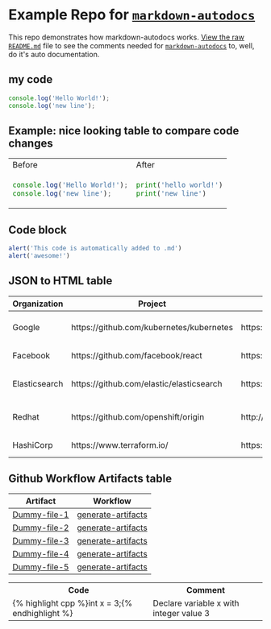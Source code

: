 # Example Repo for [`markdown-autodocs`](https://github.com/marketplace/actions/markdown-autodocs)

 


This repo demonstrates how markdown-autodocs works. [View the raw `README.md`](https://raw.githubusercontent.com/dineshsonachalam/repo-using-markdown-autodocs/main/README.md) file to see the comments needed for [`markdown-autodocs`](https://github.com/marketplace/actions/markdown-autodocs) to, well, do it's auto documentation.
## my code


<!-- MARKDOWN-AUTO-DOCS:START (CODE:src=./hello.js) -->
<!-- The below code snippet is automatically added from ./hello.js -->
```js
console.log('Hello World!');
console.log('new line');
```
<!-- MARKDOWN-AUTO-DOCS:END -->

## Example: nice looking table to compare code changes

<table>
<tr>
<td> Before </td> <td> After </td>
</tr>
<tr>
<td>

<!-- MARKDOWN-AUTO-DOCS:START (CODE:src=./hello.js) -->
<!-- The below code snippet is automatically added from ./hello.js -->
```js
console.log('Hello World!');
console.log('new line');
```
<!-- MARKDOWN-AUTO-DOCS:END -->

</td>
<td>
    
<!-- MARKDOWN-AUTO-DOCS:START (CODE:src=./hello.py) -->
<!-- The below code snippet is automatically added from ./hello.py -->
```py
print('hello world!')
print('new line')
```
<!-- MARKDOWN-AUTO-DOCS:END -->
</td>
</tr>
</table>



## Code block
<!-- MARKDOWN-AUTO-DOCS:START (CODE:src=./code-that-i-want-in-readme.js) -->
<!-- The below code snippet is automatically added from ./code-that-i-want-in-readme.js -->
```js
alert('This code is automatically added to .md')
alert('awesome!')
```
<!-- MARKDOWN-AUTO-DOCS:END -->

## JSON to HTML table
<!-- MARKDOWN-AUTO-DOCS:START (JSON_TO_HTML_TABLE:src=./json-that-i-want-in-readme-as-a-table.json) -->
<table class="JSON-TO-HTML-TABLE"><thead><tr><th class="organization-th">Organization</th><th class="project-th">Project</th><th class="website-th">Website</th><th class="license-th">License</th></tr></thead><tbody ><tr ><td class="organization-td td_text">Google</td><td class="project-td td_text">https://github.com/kubernetes/kubernetes</td><td class="website-td td_text">https://kubernetes.io/</td><td class="license-td td_text">Apache-2.0 License</td></tr>
<tr ><td class="organization-td td_text">Facebook</td><td class="project-td td_text">https://github.com/facebook/react</td><td class="website-td td_text">https://reactjs.org/</td><td class="license-td td_text">MIT License</td></tr>
<tr ><td class="organization-td td_text">Elasticsearch</td><td class="project-td td_text">https://github.com/elastic/elasticsearch</td><td class="website-td td_text">https://www.elastic.co/</td><td class="license-td td_text">Elastic License 2.0</td></tr>
<tr ><td class="organization-td td_text">Redhat</td><td class="project-td td_text">https://github.com/openshift/origin</td><td class="website-td td_text">http://www.openshift.org/</td><td class="license-td td_text">Apache-2.0 License</td></tr>
<tr ><td class="organization-td td_text">HashiCorp</td><td class="project-td td_text">https://www.terraform.io/</td><td class="website-td td_text">https://github.com/hashicorp/terraform</td><td class="license-td td_text">MPL-2.0 License</td></tr></tbody></table>
<!-- MARKDOWN-AUTO-DOCS:END -->

## Github Workflow Artifacts table
<!-- MARKDOWN-AUTO-DOCS:START (WORKFLOW_ARTIFACT_TABLE) -->
<table class="ARTIFACTS-TABLE"><thead><tr><th class="artifact-th">Artifact</th><th class="workflow-th">Workflow</th></tr></thead><tbody ><tr ><td class="artifact-td td_text"><a href=https://github.com/sysbender/repo-using-markdown-autodocs/suites/16681927158/artifacts/953258394>Dummy-file-1</a></td><td class="workflow-td td_text"><a href=https://github.com/sysbender/repo-using-markdown-autodocs/actions/runs/6344880996>generate-artifacts</a></td></tr>
<tr ><td class="artifact-td td_text"><a href=https://github.com/sysbender/repo-using-markdown-autodocs/suites/16681927158/artifacts/953258396>Dummy-file-2</a></td><td class="workflow-td td_text"><a href=https://github.com/sysbender/repo-using-markdown-autodocs/actions/runs/6344880996>generate-artifacts</a></td></tr>
<tr ><td class="artifact-td td_text"><a href=https://github.com/sysbender/repo-using-markdown-autodocs/suites/16681927158/artifacts/953258400>Dummy-file-3</a></td><td class="workflow-td td_text"><a href=https://github.com/sysbender/repo-using-markdown-autodocs/actions/runs/6344880996>generate-artifacts</a></td></tr>
<tr ><td class="artifact-td td_text"><a href=https://github.com/sysbender/repo-using-markdown-autodocs/suites/16681927158/artifacts/953258405>Dummy-file-4</a></td><td class="workflow-td td_text"><a href=https://github.com/sysbender/repo-using-markdown-autodocs/actions/runs/6344880996>generate-artifacts</a></td></tr>
<tr ><td class="artifact-td td_text"><a href=https://github.com/sysbender/repo-using-markdown-autodocs/suites/16681927158/artifacts/953258409>Dummy-file-5</a></td><td class="workflow-td td_text"><a href=https://github.com/sysbender/repo-using-markdown-autodocs/actions/runs/6344880996>generate-artifacts</a></td></tr></tbody></table>
<!-- MARKDOWN-AUTO-DOCS:END -->


<table>
  <tr>
    <th>Code</th>
    <th>Comment</th>
  </tr>
  <tr>
    <td>{% highlight cpp %}int x = 3;{% endhighlight %}</td>
    <td>Declare variable x with integer value 3</td>
  </tr>
</table>


